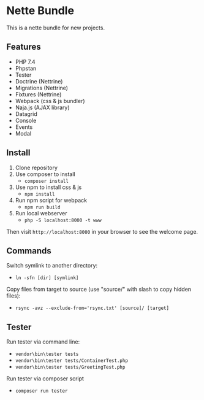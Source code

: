 Nette Bundle
=============
This is a nette bundle for new projects.

Features
----------------
- PHP 7.4
- Phpstan
- Tester
- Doctrine (Nettrine)
- Migrations (Nettrine)
- Fixtures (Nettrine)
- Webpack (css & js bundler)
- Naja.js (AJAX library)
- Datagrid
- Console
- Events
- Modal

Install
----------------
1. Clone repository
2. Use composer to install
    - `composer install`
3. Use npm to install css & js
    - `npm install`
4. Run npm script for webpack
    - `npm run build`
5. Run local webserver
    - `php -S localhost:8000 -t www`

Then visit `http://localhost:8000` in your browser to see the welcome page.

Commands
----------------
Switch symlink to another directory:
- `ln -sfn [dir] [symlink]`

Copy files from target to source (use "source/" with slash to copy hidden files):
- `rsync -avz --exclude-from='rsync.txt' [source]/ [target]`

Tester
----------------
Run tester via command line:

- `vendor\bin\tester tests`
- `vendor\bin\tester tests/ContainerTest.php`
- `vendor\bin\tester tests/GreetingTest.php`

Run tester via composer script

- `composer run tester`

